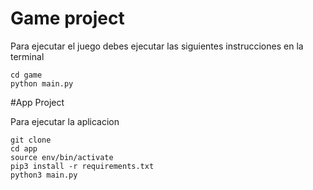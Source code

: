 # Game project

Para ejecutar el juego debes ejecutar las siguientes instrucciones en la terminal 

```
cd game
python main.py
```

#App Project 

Para ejecutar la aplicacion

```
git clone
cd app
source env/bin/activate
pip3 install -r requirements.txt
python3 main.py
```

